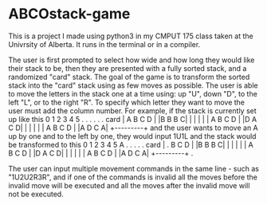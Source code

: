 # ABCOstack-game

This is a project I made using python3 in my CMPUT 175 class taken at the Univrsity of Alberta. It runs in the terminal or in a compiler.

The user is first prompted to select how wide and how long they would like their stack to be, then they are presented with a fully sorted stack, and a randomized "card" stack. The goal of the game is to transform the sorted stack into the "card" stack using as few moves as possible. The user is able to move the letters in the stack one at a time using: up "U", down "D", to the left "L", or to the right "R". To specify which letter they want to move the user must add the column number. For example, if the stack is currently set up like this 
0 1 2 3 4 5
. . . . . .     card
| A B C D |   |B B B C|
|         |   |       |
| A B C D |   |D A C D|
|         |   |       |
| A B C D |   |A D C A|
+---------+              and the user wants to move an A up by one and to the left by one, they would input 1U1L and the stack would be transformed to this
0 1 2 3 4 5
A . . . . .     card
| . B C D |   |B B B C|
|         |   |       |
| A B C D |   |D A C D|
|         |   |       |
| A B C D |   |A D C A|
+---------+             .

The user can input multiple movement commands in the same line - such as "1U2U2R3R", and if one of the commands is invalid all the moves before the invalid move will be executed and all the moves after the invalid move will not be executed.
